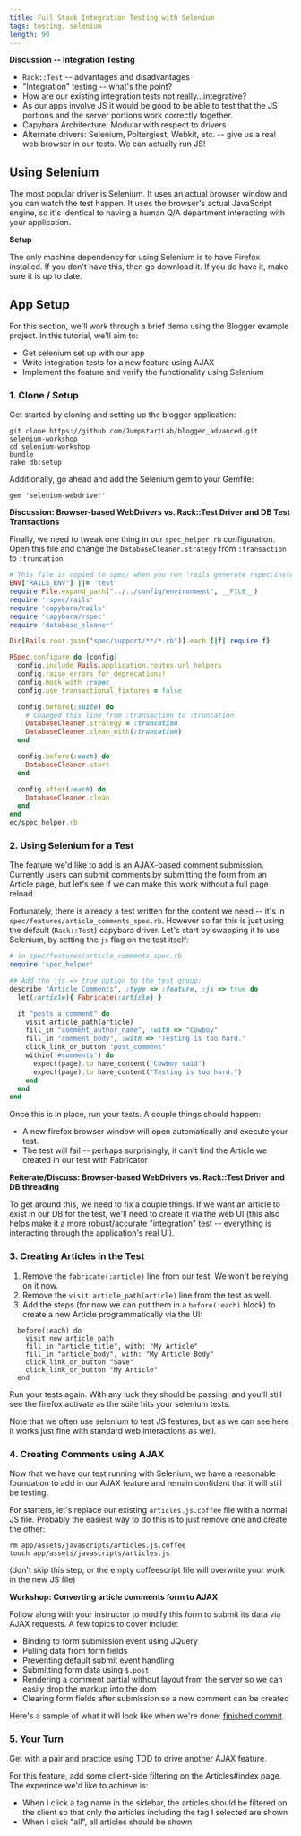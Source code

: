 ```yaml
---
title: Full Stack Integration Testing with Selenium
tags: testing, selenium
length: 90
---
```


__Discussion -- Integration Testing__

* `Rack::Test` -- advantages and disadvantages
* "Integration" testing -- what's the point?
* How are our existing integration tests not really...integrative?
* As our apps involve JS it would be good to be able to test that the JS
portions and the server portions work correctly together.
* Capybara Architecture: Modular with respect to drivers
* Alternate drivers: Selenium, Poltergiest, Webkit, etc. -- give us a real
web browser in our tests. We can actually run JS!

## Using Selenium

The most popular driver is Selenium. It uses an actual browser window and you can
watch the test happen. It uses the browser's actual JavaScript engine, so it's
identical to having a human Q/A department interacting with your application.

__Setup__

The only machine dependency for using Selenium is to have Firefox installed.
If you don't have this, then go download it. If you do have it, make sure it is
up to date.

## App Setup

For this section, we'll work through a brief demo using the Blogger example
project. In this tutorial, we'll aim to:

* Get selenium set up with our app
* Write integration tests for a new feature using AJAX
* Implement the feature and verify the functionality using Selenium

### 1. Clone / Setup

Get started by cloning and setting up the blogger application:

```
git clone https://github.com/JumpstartLab/blogger_advanced.git selenium-workshop
cd selenium-workshop
bundle
rake db:setup
```

Additionally, go ahead and add the Selenium gem to your Gemfile:

```
gem 'selenium-webdriver'
```

__Discussion: Browser-based WebDrivers vs. Rack::Test Driver and DB Test Transactions__

Finally, we need to tweak one thing in our `spec_helper.rb` configuration. Open this file
and change the `DatabaseCleaner.strategy` from `:transaction` to `:truncation`:

```ruby
# This file is copied to spec/ when you run 'rails generate rspec:install'
ENV["RAILS_ENV"] ||= 'test'
require File.expand_path("../../config/environment", __FILE__)
require 'rspec/rails'
require 'capybara/rails'
require 'capybara/rspec'
require 'database_cleaner'

Dir[Rails.root.join("spec/support/**/*.rb")].each {|f| require f}

RSpec.configure do |config|
  config.include Rails.application.routes.url_helpers
  config.raise_errors_for_deprecations!
  config.mock_with :rspec
  config.use_transactional_fixtures = false

  config.before(:suite) do
    # Changed this line from :transaction to :truncation
    DatabaseCleaner.strategy = :truncation
    DatabaseCleaner.clean_with(:truncation)
  end

  config.before(:each) do
    DatabaseCleaner.start
  end

  config.after(:each) do
    DatabaseCleaner.clean
  end
end
ec/spec_helper.rb
```

### 2. Using Selenium for a Test

The feature we'd like to add is an AJAX-based comment submission. Currently users
can submit comments by submitting the form from an Article page, but let's see if
we can make this work without a full page reload.

Fortunately, there is already a test written for the content we need -- it's in
`spec/features/article_comments_spec.rb`. However so far this is just using the default
(`Rack::Test`) capybara driver. Let's start by swapping it to use Selenium, by
setting the `js` flag on the test itself:

```ruby
# in spec/features/article_comments_spec.rb
require 'spec_helper'

## Add the :js => true option to the test group:
describe "Article Comments", :type => :feature, :js => true do
  let(:article){ Fabricate(:article) }

  it "posts a comment" do
    visit article_path(article)
    fill_in "comment_author_name", :with => "Cowboy"
    fill_in "comment_body", :with => "Testing is too hard."
    click_link_or_button "post_comment"
    within('#comments') do
      expect(page).to have_content("Cowboy said")
      expect(page).to have_content("Testing is too hard.")
    end
  end
end
```

Once this is in place, run your tests. A couple things should happen:

* A new firefox browser window will open automatically and execute your test.
* The test will fail -- perhaps surprisingly, it can't find the Article we created
in our test with Fabricator

__Reiterate/Discuss: Browser-based WebDrivers vs. Rack::Test Driver and DB threading__

To get around this, we need to fix a couple things. If we want an article to exist
in our DB for the test, we'll need to create it via the web UI (this also helps make
it a more robust/accurate "integration" test -- everything is interacting through
the application's real UI).

### 3. Creating Articles in the Test

1. Remove the `fabricate(:article)` line from our test. We won't be relying on it now.
2. Remove the `visit article_path(article)` line from the test as well.
3. Add the steps (for now we can put them in a `before(:each)` block) to create a new
Article programmatically via the UI:

```
  before(:each) do
    visit new_article_path
    fill_in "article_title", with: "My Article"
    fill_in "article_body", with: "My Article Body"
    click_link_or_button "Save"
    click_link_or_button "My Article"
  end
```

Run your tests again. With any luck they should be passing, and you'll still see the firefox
activate as the suite hits your selenium tests.

Note that we often use selenium to test JS features, but as we can see here it works
just fine with standard web interactions as well.

### 4. Creating Comments using AJAX

Now that we have our test running with Selenium, we have a reasonable foundation
to add in our AJAX feature and remain confident that it will still be testing.

For starters, let's replace our existing `articles.js.coffee` file with a normal JS file.
Probably the easiest way to do this is to just remove one and create the other:

```
rm app/assets/javascripts/articles.js.coffee
touch app/assets/javascripts/articles.js
```

(don't skip this step, or the empty coffeescript file will overwrite your work in
the new JS file)

__Workshop: Converting article comments form to AJAX__

Follow along with your instructor to modify this form to submit its data via AJAX requests.
A few topics to cover include:

* Binding to form submission event using JQuery
* Pulling data from form fields
* Preventing default submit event handling
* Submitting form data using `$.post`
* Rendering a comment partial without layout from the server so
we can easily drop the markup into the dom
* Clearing form fields after submission so a new comment can be created

Here's a sample of what it will look like when we're done: [finished commit](https://github.com/JumpstartLab/blogger_advanced/commit/be8b022e54d9859ebebc5944d1ce3075639c109a).

### 5. Your Turn

Get with a pair and practice using TDD to drive another AJAX feature.

For this feature, add some client-side filtering on the Articles#index
page. The experince we'd like to achieve is:

* When I click a tag name in the sidebar, the articles should be filtered on the client
so that only the articles including the tag I selected are shown
* When I click "all", all articles should be shown
